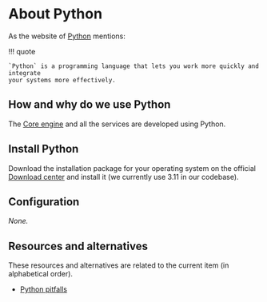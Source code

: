 # About Python

As the website of [Python](https://www.python.org/about/) mentions:

!!! quote

    `Python` is a programming language that lets you work more quickly and integrate
    your systems more effectively.

## How and why do we use Python

The [Core engine](../reference/core-engine.md) and all the services are
developed using Python.

## Install Python

Download the installation package for your operating system on the official
[Download center](https://www.python.org/downloads/) and install it (we
currently use 3.11 in our codebase).

## Configuration

_None._

## Resources and alternatives

These resources and alternatives are related to the current item (in
alphabetical order).

- [Python pitfalls](./about-python-pitfalls.md)
